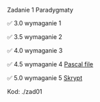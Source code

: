 Zadanie 1 Paradygmaty

✅ 3.0 wymaganie 1

✅ 3.5 wymaganie 2

✅ 4.0 wymaganie 3

✅ 4.5 wymaganie 4 [Pascal file](https://github.com/tropat/obiektowe/commit/d74df917173757255a03db4063d58fbf17e8c7ff)

✅ 5.0 wymaganie 5 [Skrypt](https://github.com/tropat/obiektowe/commit/c952a248cacb309fe8a86710732f5928a705c238)

Kod: ./zad01
